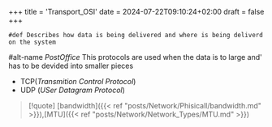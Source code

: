 +++
title = 'Transport_OSI'
date = 2024-07-22T09:10:24+02:00
draft = false
+++

    #def Describes how data is being delivered and where is being deliverd on the system 
#alt-name *PostOffice*
This protocols are used when the data is to large and'
has to be devided into smaller pieces
- TCP(*Transmition Control Protocol*)
- UDP (*USer Datagram Protocol*)
>[!quote] 
>[bandwidth]({{< ref "posts/Network/Phisicall/bandwidth.md" >}}),[MTU]({{< ref "posts/Network/Network_Types/MTU.md" >}})